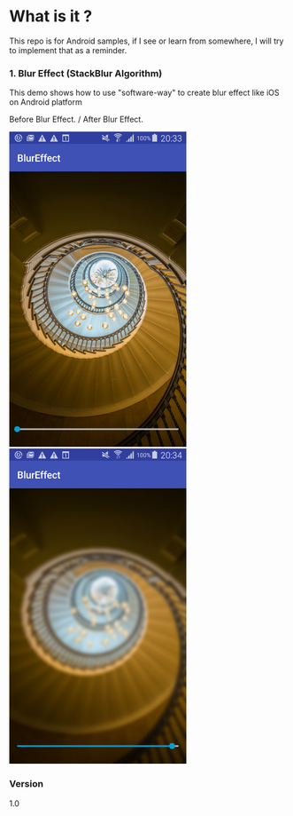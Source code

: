 # What is it ? 
This repo is for Android samples, if I see or learn from somewhere, I will try to implement that as a reminder. 

### 1. Blur Effect (StackBlur Algorithm)
This demo shows how to use "software-way" to create blur effect like iOS on Android platform 

Before Blur Effect. / After Blur Effect.

<img src="https://github.com/wangchauyan/Android_365/blob/master/Android_365_BlurEffect/img/Before_Blur.png" width="320" height="568">
<img src="https://github.com/wangchauyan/Android_365/blob/master/Android_365_BlurEffect/img/After_Blur.png" width="320" height="568">






### Version
1.0 

